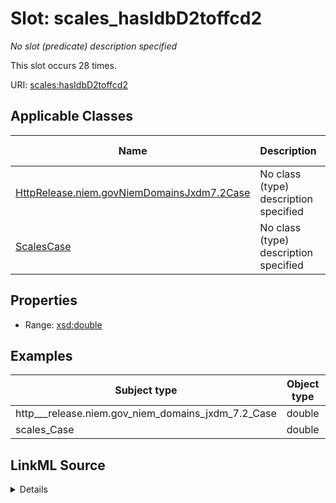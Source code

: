 

# Slot: scales_hasIdbD2toffcd2


_No slot (predicate) description specified_






This slot occurs 28 times.


URI: [scales:hasIdbD2toffcd2](http://schemas.scales-okn.org/rdf/scales#hasIdbD2toffcd2)



<!-- no inheritance hierarchy -->





## Applicable Classes

| Name | Description | Modifies Slot |
| --- | --- | --- |
| [HttpRelease.niem.govNiemDomainsJxdm7.2Case](../classes/HttpRelease.niem.govNiemDomainsJxdm7.2Case.md) | No class (type) description specified |  yes  |
| [ScalesCase](../classes/ScalesCase.md) | No class (type) description specified |  yes  |







## Properties

* Range: [xsd:double](http://www.w3.org/2001/XMLSchema#double)






## Examples

| Subject type | Object type | Example subject | Example object | Occurrences |
| --- | --- | --- | --- | --- |
| http___release.niem.gov_niem_domains_jxdm_7.2_Case | double | scales:/CaseCriminal | -8.0 | 28 |
| scales_Case | double | scales:/CaseCriminal | -8.0 | 28 |




## LinkML Source

<details>

```yaml
name: scales_hasIdbD2toffcd2
annotations:
  count:
    tag: count
    value: 28
description: No slot (predicate) description specified
examples:
- object:
    example_object: '-8.0'
    example_object_type: double
    example_predicate: scales:hasIdbD2toffcd2
    example_subject: scales:/CaseCriminal
    example_subject_type: http___release.niem.gov_niem_domains_jxdm_7.2_Case
- object:
    example_object: '-8.0'
    example_object_type: double
    example_predicate: scales:hasIdbD2toffcd2
    example_subject: scales:/CaseCriminal
    example_subject_type: scales_Case
from_schema: scales-kg
rank: 1000
slot_uri: scales:hasIdbD2toffcd2
alias: scales_hasIdbD2toffcd2
domain_of:
- http___release.niem.gov_niem_domains_jxdm_7.2_Case
- scales_Case
range: double

```
</details>